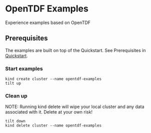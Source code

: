 # OpenTDF Examples

Experience examples based on OpenTDF

## Prerequisites

The examples are built on top of the Quickstart. See Prerequisites in [Quickstart](../quickstart#prerequisites).

### Start examples

```shell
kind create cluster --name opentdf-examples
tilt up
```

### Clean up

NOTE: Running kind delete will wipe your local cluster and any data associated with it. Delete at your own risk!

```shell
tilt down
kind delete cluster --name opentdf-examples
```
